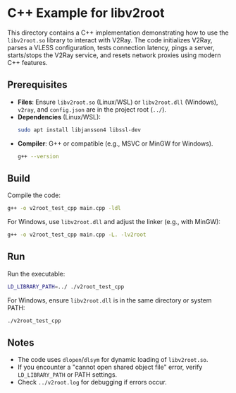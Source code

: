 # C++ Example for libv2root

This directory contains a C++ implementation demonstrating how to use the `libv2root.so` library to interact with V2Ray. The code initializes V2Ray, parses a VLESS configuration, tests connection latency, pings a server, starts/stops the V2Ray service, and resets network proxies using modern C++ features.

## Prerequisites
- **Files**: Ensure `libv2root.so` (Linux/WSL) or `libv2root.dll` (Windows), `v2ray`, and `config.json` are in the project root (`../`).
- **Dependencies** (Linux/WSL):
  ```bash
  sudo apt install libjansson4 libssl-dev
  ```
- **Compiler**: G++ or compatible (e.g., MSVC or MinGW for Windows).
  ```bash
  g++ --version
  ```

## Build
Compile the code:
```bash
g++ -o v2root_test_cpp main.cpp -ldl
```

For Windows, use `libv2root.dll` and adjust the linker (e.g., with MinGW):
```bash
g++ -o v2root_test_cpp main.cpp -L. -lv2root
```

## Run
Run the executable:
```bash
LD_LIBRARY_PATH=../ ./v2root_test_cpp
```

For Windows, ensure `libv2root.dll` is in the same directory or system PATH:
```bash
./v2root_test_cpp
```

## Notes
- The code uses `dlopen`/`dlsym` for dynamic loading of `libv2root.so`.
- If you encounter a "cannot open shared object file" error, verify `LD_LIBRARY_PATH` or PATH settings.
- Check `../v2root.log` for debugging if errors occur.